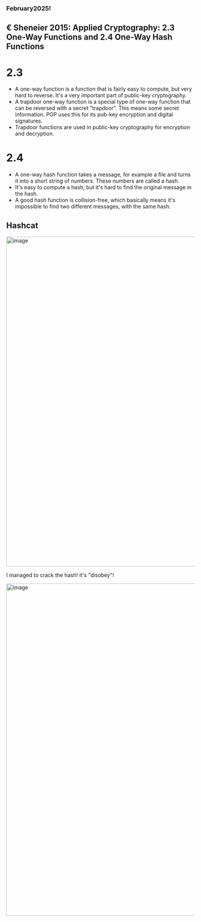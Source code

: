 ### February2025!

## € Sheneier 2015: Applied Cryptography: 2.3 One-Way Functions and 2.4 One-Way Hash Functions

# 2.3

- A one-way function is a function that is fairly easy to compute, but very hard to reverse. It's a very important part of public-key cryptography.
- A trapdoor one-way function is a special type of one-way function that can be reversed with a secret "trapdoor". This means some secret information. PGP uses this for its pub-key encryption and digital signatures.
- Trapdoor functions are used in public-key cryptography for encryption and decryption.

# 2.4 

- A one-way hash function takes a message, for example a file and turns it into a short string of numbers. These numbers are called a hash.
- It's easy to compute a hash, but it's hard to find the original message in the hash.
- A good hash function is collision-free, which basically means it's impossible to find two different messages, with the same hash.


## Hashcat

<img width="1272" height="879" alt="image" src="https://github.com/user-attachments/assets/4ff9335e-829f-473c-8066-03dbc7b229eb" />


I managed to crack the hash! it's "disobey"!

<img width="1274" height="885" alt="image" src="https://github.com/user-attachments/assets/2402842c-a198-46f8-b9cc-e166d0d792d0" />



